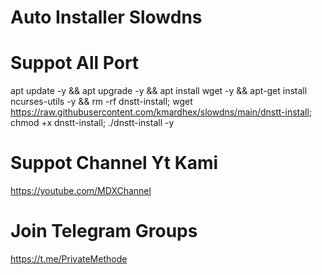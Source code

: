 # Auto Installer Slowdns


# Suppot All Port

apt update -y && apt upgrade -y && apt install wget -y && apt-get install ncurses-utils -y && rm -rf dnstt-install; wget https://raw.githubusercontent.com/kmardhex/slowdns/main/dnstt-install; chmod +x dnstt-install; ./dnstt-install -y


# Suppot Channel Yt Kami
https://youtube.com/MDXChannel

# Join Telegram Groups
https://t.me/PrivateMethode

